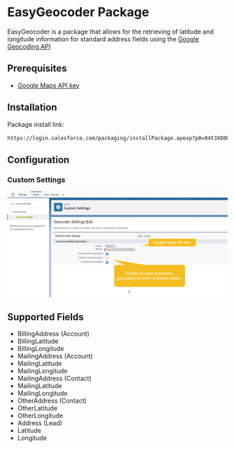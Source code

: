 # EasyGeocoder Package
EasyGeocoder is a package that allows for the retrieving of latitude and longitude information for standard address fields using the [Google Geocoding API](https://developers.google.com/maps/documentation/geocoding/start?hl=ar)
## Prerequisites
- [Google Maps API key](https://developers.google.com/maps/documentation/embed/get-api-key)
## Installation
Package install link:
```bash
https://login.salesforce.com/packaging/installPackage.apexp?p0=04t3X000003P0dDQAS
```
## Configuration
### Custom Settings
![custom-settings-ss.png](https://github.com/EncludeLtd/EasyGeocoder/blob/main/docs/images/custom-settings-ss.png?raw=true)
## Supported Fields
- BillingAddress (Account)
 - BillingLatitude
 - BillingLongitude
- MailingAddress (Account)
 - MailingLatitude
 - MailingLongitude
- MailingAddress (Contact)
 - MailingLatitude
 - MailingLongitude
- OtherAddress (Contact)
 - OtherLatitude
 - OtherLongitude
- Address (Lead)
 - Latitude
 - Longitude